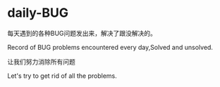 # daily-BUG
每天遇到的各种BUG问题发出来，解决了跟没解决的。

Record of BUG problems encountered every day,Solved and unsolved.

让我们努力消除所有问题

Let's try to get rid of all the problems.
